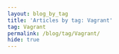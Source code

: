 ```yaml
---
layout: blog_by_tag
title: 'Articles by tag: Vagrant'
tag: Vagrant
permalink: /blog/tag/Vagrant/
hide: true
---
```

